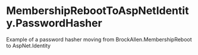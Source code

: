 # MembershipRebootToAspNetIdentity.PasswordHasher
Example of a password hasher moving from BrockAllen.MembershipReboot to AspNet.Identity
